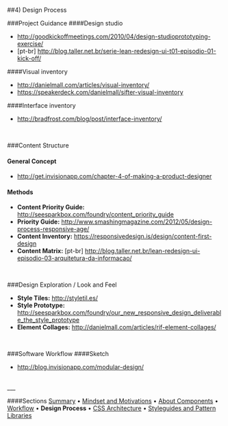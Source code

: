 ##4) Design Process

###Project Guidance
####Design studio
- http://goodkickoffmeetings.com/2010/04/design-studioprototyping-exercise/
- [pt-br] http://blog.taller.net.br/serie-lean-redesign-ui-t01-episodio-01-kick-off/

####Visual inventory
- http://danielmall.com/articles/visual-inventory/
- https://speakerdeck.com/danielmall/sifter-visual-inventory

####Interface inventory
- http://bradfrost.com/blog/post/interface-inventory/


<br/>


###Content Structure
#### General Concept
- http://get.invisionapp.com/chapter-4-of-making-a-product-designer

#### Methods
- **Content Priority Guide:** http://seesparkbox.com/foundry/content_priority_guide
- **Priority Guide:** http://www.smashingmagazine.com/2012/05/design-process-responsive-age/
- **Content Inventory:** https://responsivedesign.is/design/content-first-design
- **Content Matrix:** [pt-br] http://blog.taller.net.br/lean-redesign-ui-episodio-03-arquitetura-da-informacao/


<br/>


###Design Exploration / Look and Feel
- **Style Tiles:** http://styletil.es/
- **Style Prototype:** http://seesparkbox.com/foundry/our_new_responsive_design_deliverable_the_style_prototype
- **Element Collages:** http://danielmall.com/articles/rif-element-collages/


<br/>


###Software Workflow
####Sketch
- http://blog.invisionapp.com/modular-design/


<br/>
___

####Sections
[Summary](README.md) • [Mindset and Motivations](mindset-and-motivations.md) • [About Components](about-components.md) • [Workflow](workflow.md) • **Design Process** • [CSS Architecture](css-architecture.md) • [Styleguides and Pattern Libraries](styleguides-and-pattern-libraries.md)

